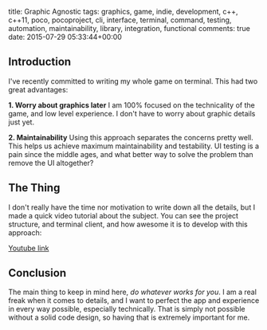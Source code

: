 title: Graphic Agnostic
tags: graphics, game, indie, development, c++, c++11, poco, pocoproject, cli, interface, terminal, command, testing, automation, maintainability, library, integration, functional
comments: true
date: 2015-07-29 05:33:44+00:00

## Introduction

I've recently committed to writing my whole game on terminal. This had two great advantages:

__1. Worry about graphics later__
I am 100% focused on the technicality of the game, and low level experience. I don't have to worry about graphic details just yet.

__2. Maintainability__
Using this approach separates the concerns pretty well. This helps us achieve maximum maintainability and testability. UI testing is a pain since the middle ages, and what better way to solve the problem than remove the UI altogether?

## The Thing

I don't really have the time nor motivation to write down all the details, but I made a quick video tutorial about the subject. You can see the project structure, and terminal client, and how awesome it is to develop with this approach:

[Youtube link](https://www.youtube.com/watch?v=326vKdiAn4g)

## Conclusion

The main thing to keep in mind here, _do whatever works for you_. I am a real freak when it comes to details, and I want to perfect the app and experience in every way possible, especially technically. That is simply not possible without a solid code design, so having that is extremely important for me.
